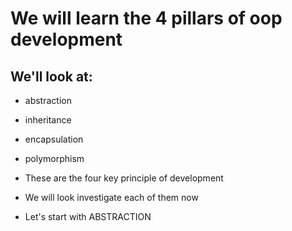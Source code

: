 # We will learn the 4 pillars of oop development

## We'll look at:
- abstraction
- inheritance
- encapsulation
- polymorphism

- These are the four key principle of development
- We will look investigate each of them now 

- Let's start with ABSTRACTION